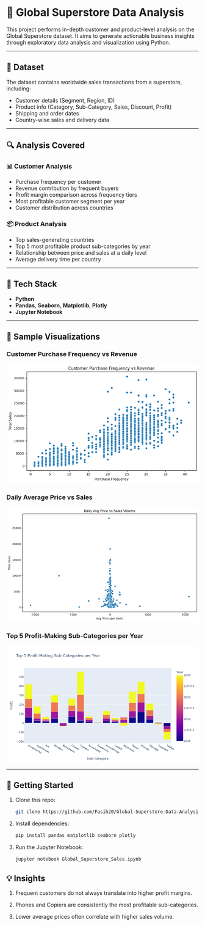# 🛒 Global Superstore Data Analysis

This project performs in-depth customer and product-level analysis on the Global Superstore dataset. It aims to generate actionable business insights through exploratory data analysis and visualization using Python.

---

## 📂 Dataset

The dataset contains worldwide sales transactions from a superstore, including:
- Customer details (Segment, Region, ID)
- Product info (Category, Sub-Category, Sales, Discount, Profit)
- Shipping and order dates
- Country-wise sales and delivery data

---

## 🔍 Analysis Covered

### 📊 Customer Analysis
- Purchase frequency per customer
- Revenue contribution by frequent buyers
- Profit margin comparison across frequency tiers
- Most profitable customer segment per year
- Customer distribution across countries

### 📦 Product Analysis
- Top sales-generating countries
- Top 5 most profitable product sub-categories by year
- Relationship between price and sales at a daily level
- Average delivery time per country

---

## 🧰 Tech Stack

- **Python**
- **Pandas**, **Seaborn**, **Matplotlib**, **Plotly**
- **Jupyter Notebook**

---

## 📸 Sample Visualizations

### Customer Purchase Frequency vs Revenue
![Frequency vs Revenue](plot/Customer_Purchase_Frequency_vs_Revenue.png)

### Daily Average Price vs Sales
![Price vs Sales](plot/price_vs_sales.png)

### Top 5 Profit-Making Sub-Categories per Year
![Delivery Time](plot/newplot.png)

---

## 🚀 Getting Started

1. Clone this repo:
   ```bash
   git clone https://github.com/Fasih20/Global-Superstore-Data-Analysis.git

2. Install dependencies:
    ```bash
    pip install pandas matplotlib seaborn plotly

3. Run the Jupyter Notebook:
    ```bash
    jupyter notebook Global_Superstore_Sales.ipynb

## 💡 Insights

1. Frequent customers do not always translate into higher profit margins.

2. Phones and Copiers are consistently the most profitable sub-categories.

3. Lower average prices often correlate with higher sales volume.